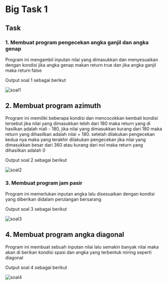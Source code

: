 # Big Task 1

## Task
### 1. Membuat program pengecekan angka ganjil dan angka genap
Program ini mengambil inputan nilai yang dimasukkan dan menyesuaikan dengan kondisi jika angka genap makan return true dan jika angka ganjil maka return false

Output soal 1 sebagai berikut

![soal1](https://user-images.githubusercontent.com/59384629/156916608-a42f93e9-88d9-4daa-a354-f7e571c880b7.png)

## 2. Membuat program azimuth
Program ini memiliki beberapa kondisi dan mencocokkan kembali kondisi tersebut jika nilai yang dimasukkan lebih dari 180 maka return yang di hasilkan adalah niali - 180, jika nilai yang dimasukkan kurang dari 180 maka return yang dihasilkan adalah nilai + 180. setelah dilakukan pengecekan kedua nya maka yang terakhir dilakukan pengecekan jika nilai yang dimasukkan besar dari 360 atau kurang dari nol maka return yang dihasilkan adalah 0

Output soal 2 sebagai berikut

![soal2](https://user-images.githubusercontent.com/59384629/156916610-16a15fe7-560f-451b-bf12-01d80abd62c3.png)


### 3. Membuat program jam pasir
Program ini memerlukan inputan angka lalu disesuaikan dengan kondisi yang diberikan didalam perulangan bersarang

Output soal 3 sebagai berikut

![soal3](https://user-images.githubusercontent.com/59384629/156916622-0fe7e79a-be63-453e-b9e4-04229a3a3e6e.png)


## 4. Membuat program angka diagonal
Program ini membuat sebuah inputan nilai lalu semakin banyak nilai maka akan di berikan kondisi spasi dan angka yang terbentuk miring seperti diagonal

Output soal 4 sebagai berikut

![soal4](https://user-images.githubusercontent.com/59384629/156916634-a7327a13-0375-4402-846e-1510f8f32d0d.png)
